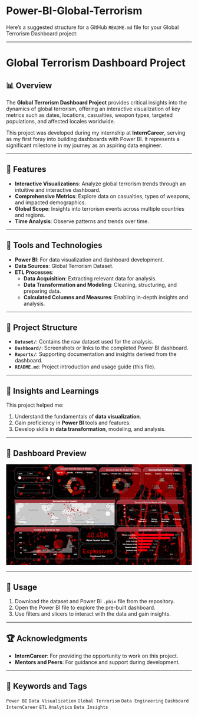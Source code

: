 # Power-BI-Global-Terrorism
Here’s a suggested structure for a GitHub `README.md` file for your Global Terrorism Dashboard project:

---

# Global Terrorism Dashboard Project

## 📊 Overview
The **Global Terrorism Dashboard Project** provides critical insights into the dynamics of global terrorism, offering an interactive visualization of key metrics such as dates, locations, casualties, weapon types, targeted populations, and affected locales worldwide.

This project was developed during my internship at **InternCareer**, serving as my first foray into building dashboards with Power BI. It represents a significant milestone in my journey as an aspiring data engineer.

---

## 🚀 Features
- **Interactive Visualizations**: Analyze global terrorism trends through an intuitive and interactive dashboard.
- **Comprehensive Metrics**: Explore data on casualties, types of weapons, and impacted demographics.
- **Global Scope**: Insights into terrorism events across multiple countries and regions.
- **Time Analysis**: Observe patterns and trends over time.

---

## 🔧 Tools and Technologies
- **Power BI**: For data visualization and dashboard development.
- **Data Sources**: Global Terrorism Dataset.
- **ETL Processes**:
  - **Data Acquisition**: Extracting relevant data for analysis.
  - **Data Transformation and Modeling**: Cleaning, structuring, and preparing data.
  - **Calculated Columns and Measures**: Enabling in-depth insights and analysis.

---

## 📂 Project Structure
- **`Dataset/`**: Contains the raw dataset used for the analysis.
- **`Dashboard/`**: Screenshots or links to the completed Power BI dashboard.
- **`Reports/`**: Supporting documentation and insights derived from the dashboard.
- **`README.md`**: Project introduction and usage guide (this file).

---

## 🌟 Insights and Learnings
This project helped me:
1. Understand the fundamentals of **data visualization**.
2. Gain proficiency in **Power BI** tools and features.
3. Develop skills in **data transformation**, modeling, and analysis.

---

## 📸 Dashboard Preview
![Dashboard Preview](https://raw.githubusercontent.com/kullaybo/Power-BI-Global-Terrorism/refs/heads/main/GTD.png)


---

## 📝 Usage
1. Download the dataset and Power BI `.pbix` file from the repository.
2. Open the Power BI file to explore the pre-built dashboard.
3. Use filters and slicers to interact with the data and gain insights.

---

## 🏆 Acknowledgments
- **InternCareer**: For providing the opportunity to work on this project.
- **Mentors and Peers**: For guidance and support during development.

---

## 📌 Keywords and Tags
`Power BI` `Data Visualization` `Global Terrorism` `Data Engineering` `Dashboard` `InternCareer` `ETL` `Analytics` `Data Insights`

